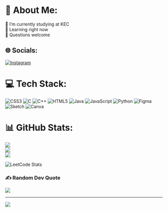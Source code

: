# 💫 About Me:
🔭 I’m currently studying at KEC<br>🌱  Learning right now<br>💬 Questions welcome<br>


## 🌐 Socials:
[![Instagram](https://img.shields.io/badge/Instagram-%23E4405F.svg?logo=Instagram&logoColor=white)](https://instagram.com/silvxr._.shxdes) 

# 💻 Tech Stack:
![CSS3](https://img.shields.io/badge/css3-%231572B6.svg?style=for-the-badge&logo=css3&logoColor=white) ![C](https://img.shields.io/badge/c-%2300599C.svg?style=for-the-badge&logo=c&logoColor=white) ![C++](https://img.shields.io/badge/c++-%2300599C.svg?style=for-the-badge&logo=c%2B%2B&logoColor=white) ![HTML5](https://img.shields.io/badge/html5-%23E34F26.svg?style=for-the-badge&logo=html5&logoColor=white) ![Java](https://img.shields.io/badge/java-%23ED8B00.svg?style=for-the-badge&logo=openjdk&logoColor=white) ![JavaScript](https://img.shields.io/badge/javascript-%23323330.svg?style=for-the-badge&logo=javascript&logoColor=%23F7DF1E) ![Python](https://img.shields.io/badge/python-3670A0?style=for-the-badge&logo=python&logoColor=ffdd54) ![Figma](https://img.shields.io/badge/figma-%23F24E1E.svg?style=for-the-badge&logo=figma&logoColor=white) ![Sketch](https://img.shields.io/badge/Sketch-FFB387?style=for-the-badge&logo=sketch&logoColor=black) ![Canva](https://img.shields.io/badge/Canva-%2300C4CC.svg?style=for-the-badge&logo=Canva&logoColor=white)
# 📊 GitHub Stats:
![](https://github-readme-stats.vercel.app/api?username=shafeer2511&theme=dark&hide_border=false&include_all_commits=true&count_private=true)<br/>
![](https://github-readme-streak-stats.herokuapp.com/?user=shafeer2511&theme=dark&hide_border=false)<br/>
![](https://github-readme-stats.vercel.app/api/top-langs/?username=shafeer2511&theme=dark&hide_border=false&include_all_commits=true&count_private=true&layout=compact)


![LeetCode Stats](https://leetcard.jacoblin.cool/shafeer2511?theme=dark&font=Genos&ext=heatmap)
### ✍️ Random Dev Quote
![](https://quotes-github-readme.vercel.app/api?type=horizontal&theme=radical)

---
[![](https://visitcount.itsvg.in/api?id=shafeer2511&icon=0&color=0)](https://visitcount.itsvg.in)

<!-- Proudly created with GPRM ( https://gprm.itsvg.in ) -->
